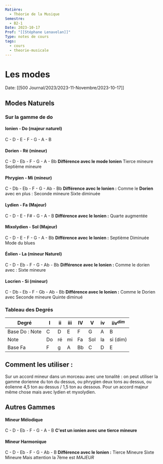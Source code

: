 ```yaml
---
Matière:
  - Théorie de la Musique
Semestre:
  - B2-1
Date: 2023-10-17
Prof: "[[Stéphane Lenavelan]]"
Type: notes de cours
tags:
  - cours
  - theorie-musicale
---
```

# Les modes
Date: [[500 Journal/2023/2023-11-Novembre/2023-10-17]] 

## Modes Naturels
### Sur la gamme de do
#### Ionien - Do (majeur naturel)
C - D - E - F - G - A - B
#### Dorien - Ré (mineur) 
C - D - Eb - F - G - A - Bb
**Différence avec le mode Ionien**
Tierce mineure 
Septième mineure
#### Phrygien - Mi (mineur)
C - Db - Eb - F - G - Ab - Bb
**Différence avec le Ionien :**
Comme le **Dorien** avec en plus : 
Seconde mineure
Sixte diminuée
#### Lydien - Fa (Majeur)
C - D - E - F# - G - A - B
**Différence avec le Ionien :**
Quarte augmentée
#### Mixolydien - Sol (Majeur)
C - D - E - F - G - A - Bb
**Différence avec le Ionien :**
Septième Diminuée
Mode du blues 
#### Éolien - La (mineur Naturel)
C - D - Eb - F - G - Ab - Bb 
**Différence avec le Ionien :**
Comme le dorien avec :
Sixte mineure 
#### Locrien - Si (mineur)
C - Db - Eb - F - Gb - Ab - Bb 
**Différence avec le Ionien :**
Comme le Dorien avec 
Seconde mineure 
Quinte diminué

### Tableau des Degrés
| Degré          | I   | ii  | iii | IV  | V   | iv  | iiv$^{dim}$ |
| -------------- | --- | --- | --- | --- | --- | --- | ----------- |
| Base Do : Note | C   | D   | E   | F   | G   | A   | B           |
| Note           | Do  | ré  | mi  | Fa  | Sol | la  | si (dim)    |
| Base Fa        | F   | g   | A   | Bb  | C   | D   | E           | 

## Comment les utiliser : 
Sur un accord mineur dans un morceau avec une tonalité : on peut utiliser la gamme dorienne du ton du dessus, ou phrygien deux tons au dessus, ou éolienne 4,5 ton au dessus / 1,5 ton au dessous. 
Pour un accord majeur même chose mais avec lydien et myxolydien.
## Autres Gammes
#### Mineur Mélodique
C - D - Eb - F - G - A - B
**C'est un ionien avec une tierce mineure**
#### Mineur Harmonique
C - D - Eb - F - G - Ab - B 
**Différence avec le Ionien :**
Tierce Mineure 
Sixte Mineure
Mais attention la 7ème est *MAJEUR*
